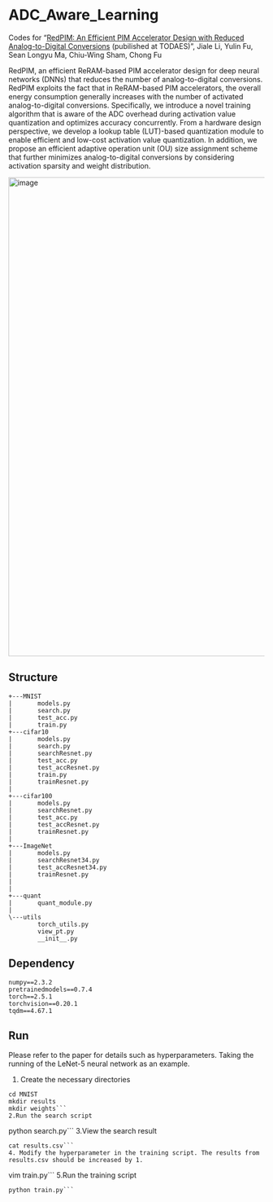 # ADC_Aware_Learning

Codes for “[RedPIM: An Efficient PIM Accelerator Design with Reduced Analog-to-Digital Conversions](https://doi.org/10.1145/3769122) (pubilished at TODAES)”, Jiale Li, Yulin Fu, Sean Longyu Ma, Chiu-Wing Sham, Chong Fu 

RedPIM, an efficient ReRAM-based PIM accelerator design for deep neural networks (DNNs) that reduces the number of analog-to-digital conversions. RedPIM exploits the fact that in ReRAM-based PIM accelerators, the overall energy consumption generally increases with the number of activated analog-to-digital conversions. Specifically, we introduce a novel training algorithm that is aware of the ADC overhead during activation value quantization and optimizes accuracy concurrently. From a hardware design perspective, we develop a lookup table (LUT)-based quantization module to enable efficient and low-cost activation value quantization. In addition, we propose an efficient adaptive operation unit (OU) size assignment scheme that further minimizes analog-to-digital conversions by considering activation sparsity and weight distribution.

<img width="5437" height="941" alt="image" src="https://github.com/user-attachments/assets/1562b548-c109-4e45-8074-bc8b10c093e2" />

## Structure
```
+---MNIST
|       models.py
|       search.py
|       test_acc.py
|       train.py
+---cifar10
|       models.py
|       search.py
|       searchResnet.py
|       test_acc.py
|       test_accResnet.py
|       train.py
|       trainResnet.py
|
+---cifar100
|       models.py
|       searchResnet.py
|       test_acc.py
|       test_accResnet.py
|       trainResnet.py
|
+---ImageNet
|       models.py
|       searchResnet34.py
|       test_accResnet34.py
|       trainResnet.py
|
|
+---quant
|       quant_module.py
|
\---utils
        torch_utils.py
        view_pt.py
        __init__.py
```

## Dependency
```
numpy==2.3.2
pretrainedmodels==0.7.4
torch==2.5.1
torchvision==0.20.1
tqdm==4.67.1
```

## Run

Please refer to the paper for details such as hyperparameters.
Taking the running of the LeNet-5 neural network as an example.
1. Create the necessary directories
```
cd MNIST
mkdir results
mkdir weights```
2.Run the search script
```
python search.py```
3.View the search result
```
cat results.csv```
4. Modify the hyperparameter in the training script. The results from results.csv should be increased by 1.
```
vim train.py```
5.Run the training script
```
python train.py```
